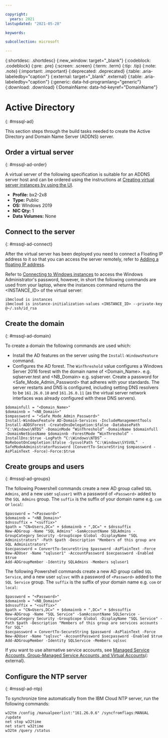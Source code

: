 ```yaml
---

copyright:
  years: 2021
lastupdated: "2021-05-28"

keywords:

subcollection: microsoft

---
```


{:shortdesc: .shortdesc}
{:new_window: target="_blank"}
{:codeblock: .codeblock}
{:pre: .pre}
{:screen: .screen}
{:term: .term}
{:tip: .tip}
{:note: .note}
{:important: .important}
{:deprecated: .deprecated}
{:table: .aria-labeledby="caption"}
{:external: target="_blank" .external}
{:table: .aria-labeledby="caption"}
{:generic: data-hd-programlang="generic"}
{:download: .download}
{:DomainName: data-hd-keyref="DomainName"}

# Active Directory
{: #mssql-ad}

This section steps through the build tasks needed to create the Active Directory and Domain Name Server (ADDNS) server.

## Order a virtual server
{: #mssql-ad-order}

A virtual server of the following specification is suitable for an ADDNS server host and can be ordered using the instructions at [Creating virtual server instances by using the UI](/docs/vpc?topic=vpc-creating-virtual-servers).

* **Profile:** bx2-2x8
* **Type:** Public
* **OS:** WIndows 2019
* **NIC Qty:** 1
* **Data Volumes:** None

## Connect to the server
{: #mssql-ad-connect}

After the virtual server has been deployed you need to connect a Floating IP address to it so that you can access the server remotely, refer to [Adding a floating IP address](/docs/vpc?topic=vpc-using-instance-vnics#adding-floating-ip).

Refer to [Connecting to Windows instances](/docs/vpc?topic=vpc-vsi_is_connecting_windows) to access the Windows Administrator's password, however, in short the following commands are used from your laptop, where the instances command returns the <INSTANCE_ID> of the virtual server:

```
ibmcloud is instances
ibmcloud is instance-initialization-values <INSTANCE_ID> --private-key @~/.ssh/id_rsa
```

## Create the domain
{: #mssql-ad-domain}

To create a domain the following commands are used which:

* Install the AD features on the server using the `Install-WindowsFeature` command.
* Configures the AD forest. The `WinThreshold` value configures a Windows Server 2016 forest with the domain name of <Domain_Name>. e.g. sqlserver.test and <NB_Domain> e.g. sqlserver. Create a password for <Safe_Mode_Admin_Password> that adheres with your standards. The server restarts and DNS is configured, including setting DNS resolvers to be `161.26.0.10` and `161.26.0.11` (as the virtual server network interfaces was already configured with these DNS servers).

```
$domainfull = "<Domain_Name>"
$domainnb = "<NB_Domain>"
$smpassword = "<Safe_Mode_Admin_Password>"
Install-WindowsFeature AD-Domain-Services -IncludeManagementTools
Install-ADDSForest -CreateDnsDelegation:$false -DatabasePath “C:\Windows\NTDS” -DomainMode “WinThreshold” -DomainName $domainfull  -DomainNetbiosName $domainnb -ForestMode “WinThreshold” -InstallDns:$true -LogPath “C:\Windows\NTDS” -NoRebootOnCompletion:$false -SysvolPath “C:\Windows\SYSVOL”  -SafeModeAdministratorPassword (ConvertTo-SecureString $smpassword -AsPlainText -Force)-Force:$true
```

## Create groups and users
{: #mssql-ad-groups}

The following Powershell commands create a new AD group called `SQL Admins`, and a new user `sqluser1` with a password of `<Password>` added to the `SQL Admins` group. The `suffix` is the suffix of your domain name e.g. `com` or `local`:

```
$password = "<Password>"
$domainnb = "<NB_Domain>"
$dnssuffix = "<suffix>"
$path = "CN=Users,DC=" + $domainnb + ",DC=" + $dnssuffix
New-ADGroup -Name "SQL Admins" -SamAccountName SQLAdmins -GroupCategory Security -GroupScope Global -DisplayName "SQL Administrators" -Path $path -Description "Members of this group are SQL Administrators"
$secpassword = ConvertTo-SecureString $password -AsPlainText -Force
New-ADUser -Name "sqluser1" -AccountPassword $secpassword -Enabled $true
Add-ADGroupMember -Identity SQLAdmins -Members sqluser1
```

The following Powershell commands create a new AD group called `SQL Service`, and a new user `sqlsvc` with a password of `<Password>` added to the `SQL Service` group. The `suffix` is the suffix of your domain name e.g. `com` or `local`:

```
$password = "<Password>"
$domainnb = "<NB_Domain>"
$dnssuffix = "<suffix>"
$path = "CN=Users,DC=" + $domainnb + ",DC=" + $dnssuffix
New-ADGroup -Name "SQL Service" -SamAccountName SQLService -GroupCategory Security -GroupScope Global -DisplayName "SQL Service" -Path $path -Description "Members of this group are services accounts for SQL"
$secpassword = ConvertTo-SecureString $password -AsPlainText -Force
New-ADUser -Name "sqlsvc" -AccountPassword $secpassword -Enabled $true
Add-ADGroupMember -Identity SQLService -Members sqlsvc
```

If you want to use alternative service accounts, see [Managed Service Accounts, Group-Managed Service Accounts, and Virtual Accounts](https://docs.microsoft.com/en-us/sql/database-engine/configure-windows/configure-windows-service-accounts-and-permissions?view=sql-server-ver15#New_Accounts){: external}.

## Configure the NTP server
{: #mssql-ad-ntp}

To synchronize time automatically from the IBM Cloud NTP server, run the following commands:

```
w32tm /config /manualpeerlist:"161.26.0.6" /syncfromflags:MANUAL /update
net stop w32time
net start w32time
w32tm /query /status
```
